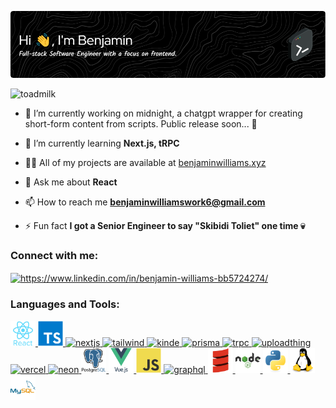 ![Header](public/github-header-image.png)

<p align="left"> <img src="https://komarev.com/ghpvc/?username=toadmilk&label=Profile%20views&color=0e75b6&style=flat" alt="toadmilk" /> </p>

- 🔭 I’m currently working on midnight, a chatgpt wrapper for creating short-form content from scripts. Public release soon... 👀

- 🌱 I’m currently learning **Next.js, tRPC**

- 👨‍💻 All of my projects are available at [benjaminwilliams.xyz](https://benjaminwilliams.xyz)

- 💬 Ask me about **React**

- 📫 How to reach me **benjaminwilliamswork6@gmail.com**

- ⚡ Fun fact **I got a Senior Engineer to say "Skibidi Toliet" one time 💀**

<h3 align="left">Connect with me:</h3>
<p align="left">
<a href="https://linkedin.com/in/https://www.linkedin.com/in/benjamin-williams-bb5724274/" target="blank"><img align="center" src="https://raw.githubusercontent.com/rahuldkjain/github-profile-readme-generator/master/src/images/icons/Social/linked-in-alt.svg" alt="https://www.linkedin.com/in/benjamin-williams-bb5724274/" height="30" width="40" /></a>
</p>

<h3 align="left">Languages and Tools:</h3>
<p align="left"> 
  <a href="https://reactjs.org/" target="_blank" rel="noreferrer"> 
    <img src="https://raw.githubusercontent.com/devicons/devicon/master/icons/react/react-original-wordmark.svg" alt="react" width="40" height="40"/> 
  </a> 
  <a href="https://www.typescriptlang.org/" target="_blank" rel="noreferrer"> 
    <img src="https://raw.githubusercontent.com/devicons/devicon/master/icons/typescript/typescript-original.svg" alt="typescript" width="40" height="40"/> 
  </a> 
  <a href="https://nextjs.org/" target="_blank" rel="noreferrer"> 
    <img src="https://cdn.worldvectorlogo.com/logos/nextjs-2.svg" alt="nextjs" width="40" height="40"/> 
  </a> 
  <a href="https://tailwindcss.com/" target="_blank" rel="noreferrer"> 
    <img src="https://www.vectorlogo.zone/logos/tailwindcss/tailwindcss-icon.svg" alt="tailwind" width="40" height="40"/> 
  </a> 
    <a href="https://kinde.com/" target="_blank" rel="noreferrer">
        <img src="https://pbs.twimg.com/profile_images/1577508370189520896/zAvyayM9_400x400.jpg" alt="kinde" width="40" height="40"/> 
    </a>
    <a href="https://www.prisma.io/" target="_blank" rel="noreferrer">
        <img src="https://avatars.githubusercontent.com/u/17219288?s=200&v=4" alt="prisma" width="40" height="40"/> 
    </a>
    <a href="https://trpc.io/" target="_blank" rel="noreferrer">
        <img src="https://avatars.githubusercontent.com/u/78011399?s=200&v=4" alt="trpc" width="40" height="40"/>
    </a>
    <a href="https://uploadthing.com" target="_blank" rel="noreferrer">
        <img src="https://uploadthing.com/favicon.ico" alt="uploadthing" width="40" height="40"/>
    </a>
    <a href="https://vercel.com" target="_blank" rel="noreferrer">
        <img src="https://assets.vercel.com/image/upload/v1588805858/repositories/vercel/logo.png" alt="vercel" width="40" height="40"/>
    </a>
    <a href="https://neon.tech" target="_blank" rel="noreferrer">
        <img src="https://neon.tech/favicon.ico" alt="neon" width="40" height="40"/>
    </a>
  <a href="https://www.postgresql.org" target="_blank" rel="noreferrer"> 
    <img src="https://raw.githubusercontent.com/devicons/devicon/master/icons/postgresql/postgresql-original-wordmark.svg" alt="postgresql" width="40" height="40"/> 
  </a> 
  <a href="https://vuejs.org/" target="_blank" rel="noreferrer"> 
    <img src="https://raw.githubusercontent.com/devicons/devicon/master/icons/vuejs/vuejs-original-wordmark.svg" alt="vuejs" width="40" height="40"/> 
  </a> 
  <a href="https://developer.mozilla.org/en-US/docs/Web/JavaScript" target="_blank" rel="noreferrer"> 
    <img src="https://raw.githubusercontent.com/devicons/devicon/master/icons/javascript/javascript-original.svg" alt="javascript" width="40" height="40"/> 
  </a> 
  <a href="https://graphql.org" target="_blank" rel="noreferrer"> 
    <img src="https://www.vectorlogo.zone/logos/graphql/graphql-icon.svg" alt="graphql" width="40" height="40"/> 
  </a> 
  <a href="https://www.scala-lang.org" target="_blank" rel="noreferrer"> 
    <img src="https://raw.githubusercontent.com/devicons/devicon/master/icons/scala/scala-original.svg" alt="scala" width="40" height="40"/> 
  </a> 
  <a href="https://nodejs.org" target="_blank" rel="noreferrer"> 
    <img src="https://raw.githubusercontent.com/devicons/devicon/master/icons/nodejs/nodejs-original-wordmark.svg" alt="nodejs" width="40" height="40"/> 
  </a> 
  <a href="https://www.python.org" target="_blank" rel="noreferrer"> 
    <img src="https://raw.githubusercontent.com/devicons/devicon/master/icons/python/python-original.svg" alt="python" width="40" height="40"/> 
  </a> 
  <a href="https://www.linux.org/" target="_blank" rel="noreferrer"> 
    <img src="https://raw.githubusercontent.com/devicons/devicon/master/icons/linux/linux-original.svg" alt="linux" width="40" height="40"/> 
  </a> 
  <a href="https://www.mysql.com/" target="_blank" rel="noreferrer"> 
    <img src="https://raw.githubusercontent.com/devicons/devicon/master/icons/mysql/mysql-original-wordmark.svg" alt="mysql" width="40" height="40"/> 
  </a>
</p>

